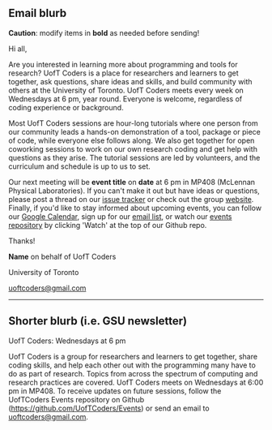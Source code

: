 ## Email blurb

**Caution**: modify items in **bold** as needed before sending!

Hi all,

Are you interested in learning more about programming and tools for research? UofT Coders is a place for researchers and learners to get together, ask questions, share ideas and skills, and build community with others at the University of Toronto. UofT Coders meets every week on Wednesdays at 6 pm, year round. Everyone is welcome, regardless of coding experience or background.

Most UofT Coders sessions are hour-long tutorials where one person from our community leads a hands-on demonstration of a tool, package or piece of code, while everyone else follows along. We also get together for open coworking sessions to work on our own research coding and get help with questions as they arise. The tutorial sessions are led by volunteers, and the curriculum and schedule is up to us to set. 

Our next meeting will be **event title** on **date** at 6 pm in MP408 (McLennan Physical Laboratories). If you can't make it out but have ideas or questions, please post a thread on our [issue tracker](https://github.com/UofTCoders/studyGroup/issues) or check out the group [website](
https://uoftcoders.github.io/). Finally, if you'd like to stay informed about upcoming events, you can follow our [Google Calendar](https://calendar.google.com/calendar/embed?src=uoftcoders@gmail.com), sign up for our [email list](https://groups.google.com/forum/#!forum/uoftcoders), or watch our [events repository](https://github.com/UofTCoders/Events) by clicking 'Watch' at the top of our Github repo. 

Thanks!

**Name** on behalf of UofT Coders

University of Toronto

uoftcoders@gmail.com


------------------

## Shorter blurb (i.e. GSU newsletter)

UofT Coders: Wednesdays at 6 pm

UofT Coders is a group for researchers and learners to get together, share coding skills, and help each other out with the programming many have to do as part of research. Topics from across the spectrum of computing and research practices are covered. UofT Coders meets on Wednesdays at 6:00 pm in MP408. To receive updates on future sessions, follow the UofTCoders Events repository on Github (https://github.com/UofTCoders/Events) or send an email to uoftcoders@gmail.com. 
